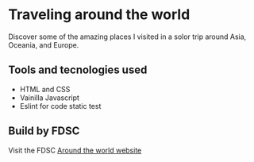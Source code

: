 # Traveling around the world

Discover some of the amazing places I visited in a solor trip around Asia, Oceania, and Europe.

## Tools and tecnologies used

* HTML and CSS
* Vainilla Javascript
* Eslint for code static test

## Build by FDSC

Visit the FDSC [Around the world website](https://qv-vq.github.io/test/)

